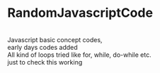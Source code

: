 # RandomJavascriptCode
<br/>
Javascript basic concept codes, <br/> early days codes added <br>
All kind of loops tried like for, while, do-while etc. <br>
just to check this working 

